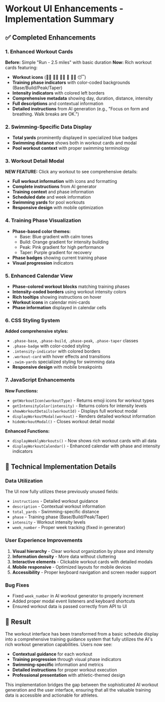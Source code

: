 # Workout UI Enhancements - Implementation Summary

## ✅ Completed Enhancements

### 1. Enhanced Workout Cards
**Before:** Simple "Run - 2.5 miles" with basic duration
**Now:** Rich workout cards featuring:
- **Workout icons** (🏃‍♂️ 🚴‍♂️ 🏊‍♂️ 💪 🧘‍♂️ 😴)
- **Training phase indicators** with color-coded backgrounds (Base/Build/Peak/Taper)
- **Intensity indicators** with colored left borders
- **Comprehensive metadata** showing day, duration, distance, intensity
- **Full descriptions** and contextual information
- **Detailed instructions** from AI generation (e.g., "Focus on form and breathing. Walk breaks are OK.")

### 2. Swimming-Specific Data Display
- **Total yards** prominently displayed in specialized blue badges
- **Swimming distance** shows both in workout cards and modal
- **Pool workout context** with proper swimming terminology

### 3. Workout Detail Modal
**NEW FEATURE:** Click any workout to see comprehensive details:
- **Full workout information** with icons and formatting
- **Complete instructions** from AI generator
- **Training context** and phase information
- **Scheduled date** and week information
- **Swimming yards** for pool workouts
- **Responsive design** with mobile optimization

### 4. Training Phase Visualization
- **Phase-based color themes:**
  - Base: Blue gradient with calm tones
  - Build: Orange gradient for intensity building
  - Peak: Pink gradient for high performance
  - Taper: Purple gradient for recovery
- **Phase badges** showing current training phase
- **Visual progression** indicators

### 5. Enhanced Calendar View
- **Phase-colored workout blocks** matching training phases
- **Intensity-coded borders** using workout intensity colors
- **Rich tooltips** showing instructions on hover
- **Workout icons** in calendar mini-cards
- **Phase information** displayed in calendar cells

### 6. CSS Styling System
**Added comprehensive styles:**
- `.phase-base`, `.phase-build`, `.phase-peak`, `.phase-taper` classes
- `.phase-badge` with color-coded styling
- `.intensity-indicator` with colored borders
- `.workout-card` with hover effects and transitions
- `.swim-yards` specialized styling for swimming data
- **Responsive design** with mobile breakpoints

### 7. JavaScript Enhancements
**New Functions:**
- `getWorkoutIcon(workoutType)` - Returns emoji icons for workout types
- `getIntensityColor(intensity)` - Returns colors for intensity levels
- `showWorkoutDetails(workoutId)` - Displays full workout modal
- `displayWorkoutModal(workout)` - Renders detailed workout information
- `hideWorkoutModal()` - Closes workout detail modal

**Enhanced Functions:**
- `displayWeeklyWorkouts()` - Now shows rich workout cards with all data
- `displayWorkoutCalendar()` - Enhanced calendar with phase and intensity indicators

## 🔧 Technical Implementation Details

### Data Utilization
The UI now fully utilizes these previously unused fields:
- `instructions` - Detailed workout guidance
- `description` - Contextual workout information  
- `total_yards` - Swimming-specific distance
- `phase` - Training phase (Base/Build/Peak/Taper)
- `intensity` - Workout intensity levels
- `week_number` - Proper week tracking (fixed in generator)

### User Experience Improvements
1. **Visual hierarchy** - Clear workout organization by phase and intensity
2. **Information density** - More data without cluttering
3. **Interactive elements** - Clickable workout cards with detailed modals
4. **Mobile responsive** - Optimized layouts for mobile devices
5. **Accessibility** - Proper keyboard navigation and screen reader support

### Bug Fixes
- Fixed `week_number` in AI workout generator to properly increment
- Added proper modal event listeners and keyboard shortcuts
- Ensured workout data is passed correctly from API to UI

## 🚀 Result
The workout interface has been transformed from a basic schedule display into a comprehensive training guidance system that fully utilizes the AI's rich workout generation capabilities. Users now see:

- **Contextual guidance** for each workout
- **Training progression** through visual phase indicators
- **Swimming-specific** information and metrics
- **Detailed instructions** for proper workout execution
- **Professional presentation** with athletic-themed design

This implementation bridges the gap between the sophisticated AI workout generation and the user interface, ensuring that all the valuable training data is accessible and actionable for athletes.